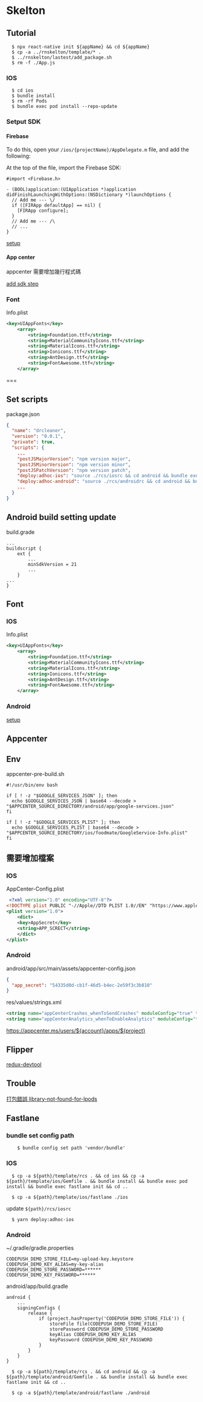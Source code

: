 # Skelton

## Tutorial

```
  $ npx react-native init ${appName} && cd ${appName}
  $ cp -a ../rnskelton/template/* .
  $ ../rnskelton/lastest/add_package.sh
  $ rm -f ./App.js
```

### IOS

```
  $ cd ios
  $ bundle install
  $ rm -rf Pods 
  $ bundle exec pod install --repo-update
```

### Setput SDK

#### Firebase

To do this, open your `/ios/{projectName}/AppDelegate.m` file, and add the following:

At the top of the file, import the Firebase SDK:

```
#import <Firebase.h>

- (BOOL)application:(UIApplication *)application didFinishLaunchingWithOptions:(NSDictionary *)launchOptions {
  // Add me --- \/
  if ([FIRApp defaultApp] == nil) {
    [FIRApp configure];
  }
  // Add me --- /\
  // ...
}
```

[setup](https://rnfirebase.io/#3-ios-setup)

#### App center
appcenter 需要增加幾行程式碼

[add sdk step](https://docs.microsoft.com/en-us/appcenter/sdk/getting-started/react-native#33-ios-only-integrate-the-ios-sdk-manually-without-react-native-link-or-cocoapods)


### Font

Info.plist

```xml
<key>UIAppFonts</key>
	<array>
		<string>Foundation.ttf</string>
		<string>MaterialCommunityIcons.ttf</string>
		<string>MaterialIcons.ttf</string>
		<string>Ionicons.ttf</string>
		<string>AntDesign.ttf</string>
		<string>FontAwesome.ttf</string>
	</array>
```
===

## Set scripts

package.json

```json
{
  "name": "drcleaner",
  "version": "0.0.1",
  "private": true,
  "scripts": {
    ...
    "postJSMajorVersion": "npm version major",
    "postJSMinorVersion": "npm version minor",
    "postJSPatchVersion": "npm version patch",
    "deploy:adhoc-ios": "source ./rcs/iosrc && cd android && bundle exec fastlane beta && cd ..",
    "deploy:adhoc-android": "source ./rcs/androidrc && cd android && bundle exec fastlane beta && cd ..",
    ...
  }
}
```

## Android build setting update

build.grade
```
...
buildscript {
    ext {
        ...
        minSdkVersion = 21
        ...
    }
...
}
```

## Font

### IOS

Info.plist

```xml
<key>UIAppFonts</key>
	<array>
		<string>Foundation.ttf</string>
		<string>MaterialCommunityIcons.ttf</string>
		<string>MaterialIcons.ttf</string>
		<string>Ionicons.ttf</string>
		<string>AntDesign.ttf</string>
		<string>FontAwesome.ttf</string>
	</array>
```

### Android

[setup](https://github.com/oblador/react-native-vector-icons#android)

## Appcenter

## Env

appcenter-pre-build.sh
```
#!/usr/bin/env bash

if [ ! -z "$GOOGLE_SERVICES_JSON" ]; then
  echo $GOOGLE_SERVICES_JSON | base64 --decode > "$APPCENTER_SOURCE_DIRECTORY/android/app/google-services.json"
fi

if [ ! -z "$GOOGLE_SERVICES_PLIST" ]; then
  echo $GOOGLE_SERVICES_PLIST | base64 --decode > "$APPCENTER_SOURCE_DIRECTORY/ios/foodmate/GoogleService-Info.plist"
fi
```

## 需要增加檔案

### IOS

AppCenter-Config.plist

```xml
 <?xml version="1.0" encoding="UTF-8"?>
<!DOCTYPE plist PUBLIC "-//Apple//DTD PLIST 1.0//EN" "https://www.apple.com/DTDs/PropertyList-1.0.dtd">
<plist version="1.0">
    <dict>
    <key>AppSecret</key>
    <string>APP_SCRECT</string>
    </dict>
</plist>
```

### Android

android/app/src/main/assets/appcenter-config.json

```json
{
  "app_secret": "54335d0d-cb1f-46d5-b4ec-2e59f3c3b810"
}
```

res/values/strings.xml 

```xml
<string name="appCenterCrashes_whenToSendCrashes" moduleConfig="true" translatable="false">DO_NOT_ASK_JAVASCRIPT</string>
<string name="appCenterAnalytics_whenToEnableAnalytics" moduleConfig="true" translatable="false">ALWAYS_SEND</string>
```

https://appcenter.ms/users/${account}/apps/${project}

## Flipper

[redux-devtool](https://github.com/jk-gan/redux-flipper)

## Trouble 

[打包錯誤 library-not-found-for-lpods](https://stackoverflow.com/questions/23539147/xcode-ld-library-not-found-for-lpods?lq=1)

## Fastlane

### bundle set config path

```
	$ bundle config set path 'vendor/bundle'
```

### IOS

```
  $ cp -a ${path}/template/rcs . && cd ios && cp -a ${path}/template/ios/Gemfile . && bundle install && bundle exec pod install && bundle exec fastlane init && cd ..
```

```
  $ cp -a ${path}/template/ios/fastlane ./ios
```

update `${path}/rcs/iosrc`

```
  $ yarn deploy:adhoc-ios
```

### Android

~/.gradle/gradle.properties

```
CODEPUSH_DEMO_STORE_FILE=my-upload-key.keystore
CODEPUSH_DEMO_KEY_ALIAS=my-key-alias
CODEPUSH_DEMO_STORE_PASSWORD=******
CODEPUSH_DEMO_KEY_PASSWORD=******
```

android/app/build.gradle

```
android {
	...
	signingConfigs {
        release {
            if (project.hasProperty('CODEPUSH_DEMO_STORE_FILE')) {
                storeFile file(CODEPUSH_DEMO_STORE_FILE)
                storePassword CODEPUSH_DEMO_STORE_PASSWORD
                keyAlias CODEPUSH_DEMO_KEY_ALIAS
                keyPassword CODEPUSH_DEMO_KEY_PASSWORD
            }
        }
    }
}
```

```
  $ cp -a ${path}/template/rcs . && cd android && cp -a ${path}/template/android/Gemfile . && bundle install && bundle exec fastlane init && cd ..
```

```
  $ cp -a ${path}/template/android/fastlane ./android
```
